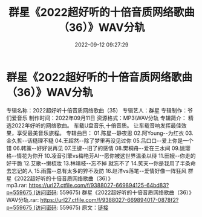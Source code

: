 ﻿---
title: 群星《2022超好听的十倍音质网络歌曲（36）》WAV分轨
date: 2022-09-12 09:27:29
categories: WAV车载音乐、镜像
tags: 华语中文
---
# 群星《2022超好听的十倍音质网络歌曲（36）》WAV分轨

专辑名称：2022超好听十倍音质网络歌曲（35）
专辑艺人：群星
专辑制作：爷们爱音乐
制作时间：2022年09月11日
资源格式：MP3\WAV分轨
专辑简介：
精选2022年好听的网络歌曲。
车载U盘音乐,十倍音质。
让车载音响发挥最佳效果，享受最美音乐旅程。
专辑曲目：
01.陈星--静夜思
02.阿Young--为红衣
03.金久哲--话糙理不糙
04.王超然--除了梦里再没见过你
05.吕口口--爱上你是一个错
06.韩策--好好说再见
07.王键--旧了的感情
08.樊桐舟--爱在三水间
09.姚璎格--情花为你开
10.凌音引擎vs梅艳芳AI--愿你被这世界温柔以待
11.田娥--你走的好干脆
12.艾歌--懒梳妆
13.林靖枝--忘不掉 就忘不了
14.笑天--你是我用了半条命去忘记的人
15.雨露--总有太多的猝不及防
16.赵洋vs落笔--爱情好像一阵狂风
群星《2022超好听的十倍音质网络歌曲（36）》mp3.rar: https://url27.ctfile.com/f/9388027-669894125-64bd83?p=559675 (访问密码:
559675)
群星《2022超好听的十倍音质网络歌曲（36）》WAV分轨.rar: https://url27.ctfile.com/f/9388027-669894017-0878f2?p=559675 (访问密码:
559675)
原文：[链接](https://blog.sina.com.cn/s/blog_1647c7e7601030zdj.html)